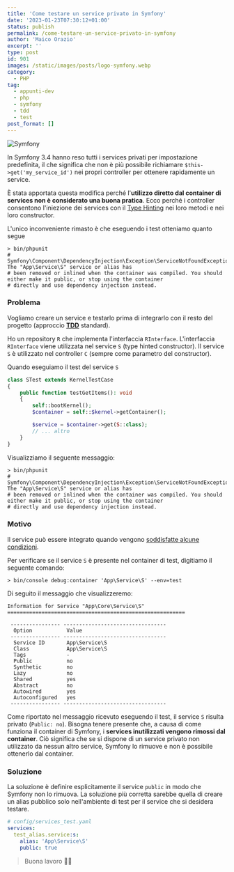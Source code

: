 ```yaml
---
title: 'Come testare un service privato in Symfony'
date: '2023-01-23T07:30:12+01:00'
status: publish
permalink: /come-testare-un-service-privato-in-symfony
author: 'Maico Orazio'
excerpt: ''
type: post
id: 901
images: /static/images/posts/logo-symfony.webp
category:
  - PHP
tag:
  - appunti-dev
  - php
  - symfony
  - tdd
  - test
post_format: []
---
```


![Symfony](/static/images/posts/logo-symfony.webp)

In Symfony 3.4 hanno reso tutti i services privati per impostazione predefinita, il che significa che non è più
possibile richiamare `$this->get('my_service_id')` nei propri controller per ottenere rapidamente un service.

È stata apportata questa modifica perché l'**utilizzo diretto dal container di services non è considerato una buona pratica**.
Ecco perché i controller consentono l'iniezione dei services con il [Type Hinting](https://symfony.com/doc/current/service_container.html#fetching-and-using-services 'suggerimento del tipo')
nei loro metodi e nei loro constructor.

L'unico inconveniente rimasto è che eseguendo i test otteniamo quanto segue

```shell
> bin/phpunit
# Symfony\Component\DependencyInjection\Exception\ServiceNotFoundException: The "App\Service\S" service or alias has
# been removed or inlined when the container was compiled. You should either make it public, or stop using the container
# directly and use dependency injection instead.
```

### Problema

Vogliamo creare un service e testarlo prima di integrarlo con il resto del progetto
(approccio [**TDD**](https://it.wikipedia.org/wiki/Test_driven_development 'test-driven development') standard).

Ho un repository `R` che implementa l'interfaccia `RInterface`. L'interfaccia `RInterface` viene utilizzata nel
service `S` (type hinted constructor). Il service `S` è utilizzato nel controller `C` (sempre come parametro del constructor).

Quando eseguiamo il test del service `S`

```php
class STest extends KernelTestCase
{
	public function testGetItems(): void
	{
		self::bootKernel();
		$container = self::$kernel->getContainer();

		$service = $container->get(S::class);
		// ... altro
	}
}
```

Visualizziamo il seguente messaggio:

```shell
> bin/phpunit
# Symfony\Component\DependencyInjection\Exception\ServiceNotFoundException: The "App\Service\S" service or alias has
# been removed or inlined when the container was compiled. You should either make it public, or stop using the container
# directly and use dependency injection instead.
```

### Motivo

Il service può essere integrato quando vengono [soddisfatte alcune condizioni](https://github.com/symfony/dependency-injection/blob/6.1/Compiler/InlineServiceDefinitionsPass.php#L158 'Checks if the definition is inlineable').

Per verificare se il service `S` è presente nel container di test, digitiamo il seguente comando:

```shell
> bin/console debug:container 'App\Service\S' --env=test
```

Di seguito il messaggio che visualizzeremo:

```shell
Information for Service "App\Core\Service\S"
=========================================================

 ---------------- ---------------------------------
  Option           Value
 ---------------- ---------------------------------
  Service ID       App\Service\S
  Class            App\Service\S
  Tags             -
  Public           no
  Synthetic        no
  Lazy             no
  Shared           yes
  Abstract         no
  Autowired        yes
  Autoconfigured   yes
 ---------------- ---------------------------------
```

Come riportato nel messaggio ricevuto eseguendo il test, il service `S` risulta privato (`Public: no`).
Bisogna tenere presente che, a causa di come funziona il container di Symfony, i **services inutilizzati vengono
rimossi dal container**. Ciò significa che se si dispone di un service privato non utilizzato da nessun altro service,
Symfony lo rimuove e non è possibile ottenerlo dal container.

### Soluzione

La soluzione è definire esplicitamente il service `public` in modo che Symfony non lo rimuova.
La soluzione più corretta sarebbe quella di creare un alias pubblico solo nell'ambiente di test per il service che
si desidera testare.

```yaml
# config/services_test.yaml
services:
  test_alias.service:s:
    alias: 'App\Service\S'
    public: true
```

> Buona lavoro 👨‍💻
